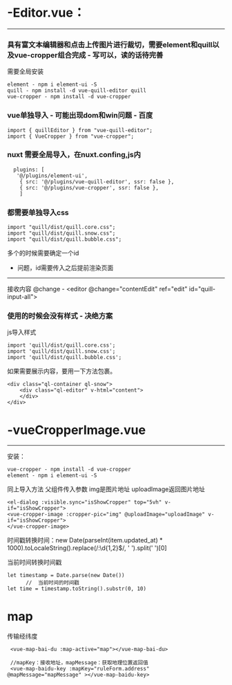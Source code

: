 # -Editor.vue：
---
### 具有富文本编辑器和点击上传图片进行裁切，需要element和quill以及vue-cropper组合完成 - 写可以，读的话待完善

需要全局安装
```
element - npm i element-ui -S
quill - npm install -d vue-quill-editor quill 
vue-cropper - npm install -d vue-cropper
```
### vue单独导入 - 可能出现dom和win问题 - 百度
```
import { quillEditor } from "vue-quill-editor";
import { VueCropper } from "vue-cropper";
```
###  nuxt 需要全局导入，在nuxt.confing,js内
```  
  plugins: [
   '@/plugins/element-ui',
    { src: '@/plugins/vue-quill-editor', ssr: false },
    { src: '@/plugins/vue-cropper', ssr: false },
    ]
 ```
###  都需要单独导入css
```
import "quill/dist/quill.core.css";
import "quill/dist/quill.snow.css";
import "quill/dist/quill.bubble.css";
```
多个的时候需要确定一个id
 - 问题，id需要传入之后提前渲染页面
------
接收内容 @change - <editor @change="contentEdit" ref="edit" id="quill-input-all"></editor>

### 使用的时候会没有样式 - 决绝方案
js导入样式
```
import 'quill/dist/quill.core.css';
import 'quill/dist/quill.snow.css';
import 'quill/dist/quill.bubble.css';
```
如果需要展示内容，要用一下方法包裹。
```
<div class="ql-container ql-snow">
    <div class="ql-editor" v-html="content">
    </div>
</div>
```
# -vueCropperImage.vue
---
安装：
```
vue-cropper - npm install -d vue-cropper
element - npm i element-ui -S
```
同上导入方法
父组件传入参数 img是图片地址  uploadImage返回图片地址
```
<el-dialog :visible.sync="isShowCropper" top="5vh" v-if="isShowCropper">
<vue-cropper-image :cropper-pic="img" @uploadImage="uploadImage" v-if="isShowCropper">
</vue-cropper-image>
```

时间戳转换时间：new Date(parseInt(item.updated_at) * 1000).toLocaleString().replace(/:\d{1,2}$/, ' ').split(' ')[0]

当前时间转换时间戳
```
let timestamp = Date.parse(new Date())
      //  当前时间的时间戳
let time = timestamp.toString().substr(0, 10)
```

# map
传输经纬度
```
 <vue-map-bai-du :map-active="map"></vue-map-bai-du>
 
 //mapKey：接收地址，mapMessage：获取地理位置返回值
 <vue-map-baidu-key :mapKey="ruleForm.address" @mapMessage="mapMessage" ></vue-map-baidu-key>
 ```
